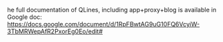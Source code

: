 he full documentation of QLines, including app+proxy+blog is available in Google doc: 
https://docs.google.com/document/d/1RpFBwtAG9uG10FQ6VcyiW-3TbMRWepAfR2PxorEg0Eo/edit#
